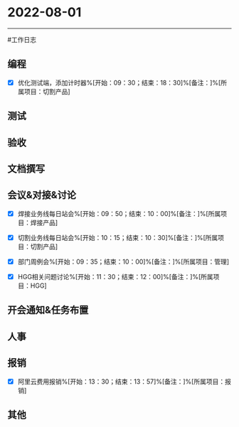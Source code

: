 # 2022-08-01 

---

#工作日志

## 编程
- [x] 优化测试端，添加计时器%[开始：09：30；结束：18：30]%[备注：]%[所属项目：切割产品]


## 测试



## 验收 



## 文档撰写 



## 会议&对接&讨论
- [x] 焊接业务线每日站会%[开始：09：50；结束：10：00]%[备注：]%[所属项目：焊接产品]
- [x] 切割业务线每日站会%[开始：10：15；结束：10：30]%[备注：]%[所属项目：切割产品]
- [x] 部门周例会%[开始：09：35；结束：10：00]%[备注：]%[所属项目：管理]
- [x] HGG相关问题讨论%[开始：11：30；结束：12：00]%[备注：]%[所属项目：HGG]


## 开会通知&任务布置



## 人事



## 报销
- [x] 阿里云费用报销%[开始：13：30；结束：13：57]%[备注：]%[所属项目：报销]


## 其他



